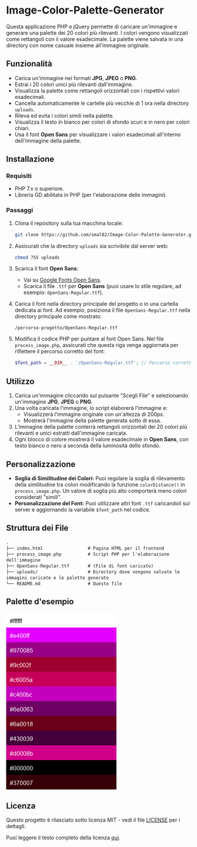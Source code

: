 # Image-Color-Palette-Generator

Questa applicazione PHP e jQuery permette di caricare un'immagine e generare una palette dei 20 colori più rilevanti. I colori vengono visualizzati come rettangoli con il valore esadecimale. La palette viene salvata in una directory con nome casuale insieme all'immagine originale.

## Funzionalità
- Carica un'immagine nei formati **JPG**, **JPEG** o **PNG**.
- Estrai i 20 colori unici più rilevanti dall'immagine.
- Visualizza la palette come rettangoli orizzontali con i rispettivi valori esadecimali.
- Cancella automaticamente le cartelle più vecchie di 1 ora nella directory `uploads`.
- Rileva ed evita i colori simili nella palette.
- Visualizza il testo in bianco per colori di sfondo scuri e in nero per colori chiari.
- Usa il font **Open Sans** per visualizzare i valori esadecimali all'interno dell'immagine della palette.

## Installazione

### Requisiti
- PHP 7.x o superiore.
- Libreria GD abilitata in PHP (per l'elaborazione delle immagini).

### Passaggi

1. Clona il repository sulla tua macchina locale:
   ```bash
   git clone https://github.com/smal82/Image-Color-Palette-Generator.git
   ```

2. Assicurati che la directory `uploads` sia scrivibile dal server web:
   ```bash
   chmod 755 uploads
   ```

3. Scarica il font **Open Sans**:
   - Vai su [Google Fonts Open Sans](https://fonts.google.com/specimen/Open+Sans).
   - Scarica il file `.ttf` per **Open Sans** (puoi usare lo stile regolare, ad esempio: `OpenSans-Regular.ttf`).

4. Carica il font nella directory principale del progetto o in una cartella dedicata ai font. Ad esempio, posiziona il file `OpenSans-Regular.ttf` nella directory principale come mostrato:
   ```
   /percorso-progetto/OpenSans-Regular.ttf
   ```

5. Modifica il codice PHP per puntare al font Open Sans. Nel file `process_image.php`, assicurati che questa riga venga aggiornata per riflettere il percorso corretto del font:
   ```php
   $font_path = __DIR__ . '/OpenSans-Regular.ttf'; // Percorso corretto del file Open Sans
   ```

## Utilizzo

1. Carica un'immagine cliccando sul pulsante "Scegli File" e selezionando un'immagine **JPG**, **JPEG** o **PNG**.
2. Una volta caricata l'immagine, lo script elaborerà l'immagine e:
   - Visualizzerà l'immagine originale con un'altezza di 200px.
   - Mostrerà l'immagine della palette generata sotto di essa.
3. L'immagine della palette conterrà rettangoli orizzontali dei 20 colori più rilevanti e unici estratti dall'immagine caricata.
4. Ogni blocco di colore mostrerà il valore esadecimale in **Open Sans**, con testo bianco o nero a seconda della luminosità dello sfondo.

## Personalizzazione

- **Soglia di Similitudine dei Colori:** Puoi regolare la soglia di rilevamento della similitudine tra colori modificando la funzione `colorDistance()` in `process_image.php`. Un valore di soglia più alto comporterà meno colori considerati "simili".
- **Personalizzazione del Font:** Puoi utilizzare altri font `.ttf` caricandoli sul server e aggiornando la variabile `$font_path` nel codice.

## Struttura dei File

```
.
├── index.html                 # Pagina HTML per il frontend
├── process_image.php          # Script PHP per l'elaborazione dell'immagine
├── OpenSans-Regular.ttf       # (File di font caricato)
├── uploads/                   # Directory dove vengono salvate le immagini caricate e le palette generate
└── README.md                  # Questo file
```

## Palette d'esempio

![Palette Image](/palette_image.png)

## Licenza

Questo progetto è rilasciato sotto licenza MIT - vedi il file [LICENSE](LICENSE) per i dettagli.

Puoi leggere il testo completo della licenza [qui](https://opensource.org/licenses/MIT).
